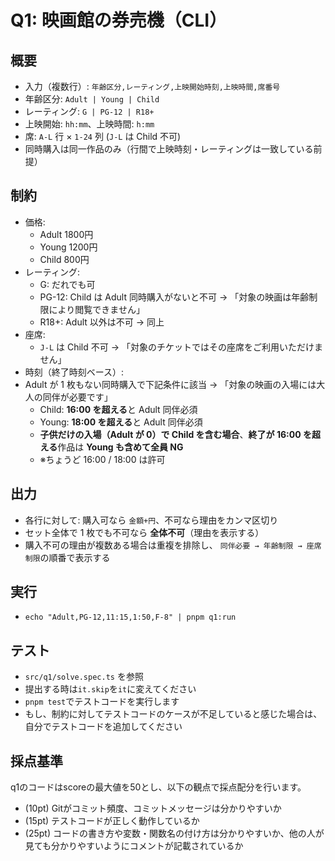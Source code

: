 # Q1: 映画館の券売機（CLI）

## 概要

- 入力（複数行）: `年齢区分,レーティング,上映開始時刻,上映時間,席番号`
- 年齢区分: `Adult | Young | Child`
- レーティング: `G | PG-12 | R18+`
- 上映開始: `hh:mm`、上映時間: `h:mm`
- 席: `A-L` 行 × `1-24` 列 (`J-L` は Child 不可)
- 同時購入は同一作品のみ（行間で上映時刻・レーティングは一致している前提）

## 制約

- 価格:
  - Adult 1800円
  - Young 1200円
  - Child 800円
- レーティング:
  - G: だれでも可
  - PG-12: Child は Adult 同時購入がないと不可 → 「対象の映画は年齢制限により閲覧できません」
  - R18+: Adult 以外は不可 → 同上
- 座席:
  - `J-L` は Child 不可 → 「対象のチケットではその座席をご利用いただけません」
- 時刻（終了時刻ベース）:
- Adult が 1 枚もない同時購入で下記条件に該当 → 「対象の映画の入場には大人の同伴が必要です」
  - Child: **16:00 を超える**と Adult 同伴必須
  - Young: **18:00 を超える**と Adult 同伴必須
  - **子供だけの入場（Adult が 0）で Child を含む場合**、**終了が 16:00 を超える**作品は **Young も含めて全員 NG**
  - ※ちょうど 16:00 / 18:00 は許可

## 出力

- 各行に対して: 購入可なら `金額+円`、不可なら理由をカンマ区切り
- セット全体で 1 枚でも不可なら **全体不可**（理由を表示する）
- 購入不可の理由が複数ある場合は重複を排除し、 `同伴必要 → 年齢制限 → 座席制限`の順番で表示する

## 実行

- `echo "Adult,PG-12,11:15,1:50,F-8" | pnpm q1:run`

## テスト

- `src/q1/solve.spec.ts` を参照
- 提出する時は`it.skip`を`it`に変えてください
- `pnpm test`でテストコードを実行します
- もし、制約に対してテストコードのケースが不足していると感じた場合は、自分でテストコードを追加してください

## 採点基準

q1のコードはscoreの最大値を50とし、以下の観点で採点配分を行います。

- (10pt) Gitがコミット頻度、コミットメッセージは分かりやすいか
- (15pt) テストコードが正しく動作しているか
- (25pt) コードの書き方や変数・関数名の付け方は分かりやすいか、他の人が見ても分かりやすいようにコメントが記載されているか
